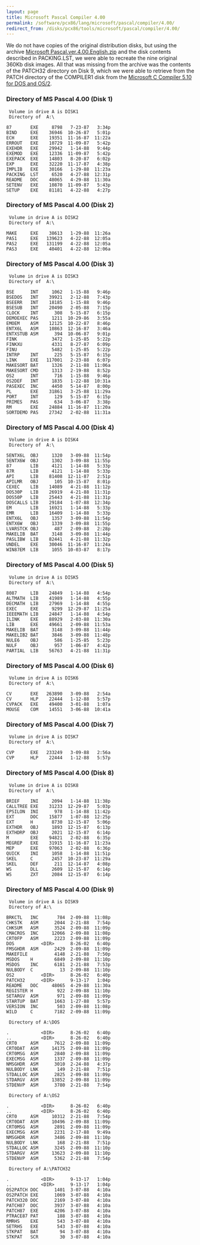 ```yaml
---
layout: page
title: Microsoft Pascal Compiler 4.00
permalink: /software/pcx86/lang/microsoft/pascal/compiler/4.00/
redirect_from: /disks/pcx86/tools/microsoft/pascal/compiler/4.00/
---
```


We do not have copies of the original distribution disks, but using the archive
[Microsoft Pascal.ver.4.00.English.zip](https://vetusware.com/download/Microsoft%20Pascal%20Compiler%204.0/?id=11015)
and the disk contents described in PACKING.LST, we were able to recreate the nine original 360Kb disk images.  All that
was missing from the archive was the contents of the PATCH32 directory on Disk 9, which we were able to retrieve from the
PATCH directory of the COMPILER1 disk from the [Microsoft C Compiler 5.10 for DOS and OS/2](/software/pcx86/lang/microsoft/c/5.10-os2/).

### Directory of MS Pascal 4.00 (Disk 1)

	 Volume in drive A is DISK1
	 Directory of  A:\
	
	87       EXE     8798   7-23-87   3:34p
	BIND     EXE    36946  10-26-87   5:01p
	ECH      EXE    19351  11-16-87  11:22a
	ERROUT   EXE    10729  11-09-87   5:42p
	EXEHDR   EXE    29942   1-14-88   9:44p
	EXEMOD   EXE    12336  11-09-87   5:42p
	EXEPACK  EXE    14803   8-20-87   6:02p
	EXP      EXE    32220  11-17-87   4:38p
	IMPLIB   EXE    30166   1-29-88  11:23a
	PACKING  LST     6520   4-27-88  12:31p
	README   DOC    48065   4-29-88  11:30a
	SETENV   EXE    10870  11-09-87   5:43p
	SETUP    EXE    81181   4-22-88   4:27p

### Directory of MS Pascal 4.00 (Disk 2)

	 Volume in drive A is DISK2
	 Directory of  A:\
	
	MAKE     EXE    38613   1-29-88  11:26a
	PAS1     EXE   139623   4-22-88  12:05a
	PAS2     EXE   131199   4-22-88  12:05a
	PAS3     EXE    40401   4-22-88  12:06a

### Directory of MS Pascal 4.00 (Disk 3)

	 Volume in drive A is DISK3
	 Directory of  A:\
	
	BSE      INT     1062   1-15-88   9:46p
	BSEDOS   INT    39921   2-12-88   7:43p
	BSEERR   INT    18185   1-15-88   9:46p
	BSESUB   INT    20490   2-05-88   7:15p
	CLOCK    INT      308   5-15-87   6:15p
	DEMOEXEC PAS     1211  10-29-86   3:55a
	EMOEM    ASM    12125  10-22-87   8:46p
	ENTX6L   ASM    10863  12-16-87   3:46a
	ENTXSTUB ASM      394  10-06-87   9:01p
	FINK             3472   1-25-85   5:22p
	FINKXU           4331   8-27-87   6:09p
	FINU             5482   1-25-85   5:22p
	INTRP    INT      225   5-15-87   6:15p
	LINK     EXE   117001   2-23-88   6:07p
	MAKESORT BAT     1326   2-11-88  11:06a
	MAKESORT CMD     1313   2-19-88   8:52p
	OS2      INT      716   1-15-88   9:46p
	OS2DEF   INT     1835   1-22-88  10:31a
	PASEXEC  INC     4450   5-14-87   8:00p
	PL       EXE    31861   3-25-88  11:29a
	PORT     INT      129   5-15-87   6:15p
	PRIMES   PAS      634   3-06-87   3:38p
	RM       EXE    24884  11-16-87  11:20a
	SORTDEMO PAS    27342   2-02-88  11:31a

### Directory of MS Pascal 4.00 (Disk 4)

	 Volume in drive A is DISK4
	 Directory of  A:\
	
	5ENTX6L  OBJ     1320   3-09-88  11:54p
	5ENTX6W  OBJ     1302   3-09-88  11:55p
	87       LIB     4121   1-14-88   5:33p
	87R      LIB     4121   1-14-88   5:33p
	API      LIB    81408  12-11-87   2:51p
	APILMR   OBJ      105  10-15-87   8:01p
	CEXEC    LIB    14089   4-21-88  11:12p
	DOS30P   LIB    26919   4-21-88  11:31p
	DOS50P   LIB    25443   4-21-88  11:31p
	DOSCALLS LIB    29184   1-07-88  12:34p
	EM       LIB    16921   1-14-88   5:33p
	EMR      LIB    16409   1-14-88   5:33p
	ENTX6L   OBJ     1357   3-09-88  11:54p
	ENTX6W   OBJ     1339   3-09-88  11:55p
	LVARSTCK OBJ      487   2-09-88   2:28p
	MAKELIB  BAT     3148   3-09-88  11:44p
	PASLIBW  LIB    82441   4-21-88  11:32p
	UNDEL    EXE    30046  11-16-87  11:24a
	WIN87EM  LIB     1055  10-03-87   8:17p

### Directory of MS Pascal 4.00 (Disk 5)

	 Volume in drive A is DISK5
	 Directory of  A:\
	
	8087     LIB    24849   1-14-88   4:54p
	ALTMATH  LIB    41989   1-14-88   4:55p
	DECMATH  LIB    27969   1-14-88   4:55p
	EXEC     EXE     9299  12-29-87  11:25a
	IEEEMATH LIB    24847   1-14-88   4:54p
	ILINK    EXE    88929   2-03-88  11:30a
	LIB      EXE    49661   2-09-88  11:53a
	MAKELIB  BAT     3148   3-09-88  11:44p
	MAKELIB2 BAT     3846   3-09-88  11:48p
	NULE6    OBJ      586   1-25-85   5:23p
	NULF     OBJ      957   1-06-87   4:42p
	PARTIAL  LIB    56763   4-21-88  11:31p

### Directory of MS Pascal 4.00 (Disk 6)

	 Volume in drive A is DISK6
	 Directory of  A:\
	
	CV       EXE   263890   3-09-88   2:54a
	CV       HLP    22444   1-12-88   5:57p
	CVPACK   EXE    49400   3-01-88   1:07a
	MOUSE    COM    14551   3-06-88  10:41a

### Directory of MS Pascal 4.00 (Disk 7)

	 Volume in drive A is DISK7
	 Directory of  A:\
	
	CVP      EXE   233249   3-09-88   2:56a
	CVP      HLP    22444   1-12-88   5:57p

### Directory of MS Pascal 4.00 (Disk 8)

	 Volume in drive A is DISK8
	 Directory of  A:\
	
	BRIEF    INI     2094   1-14-88  11:38p
	CALLTREE EXE    31233  12-29-87   5:03p
	EPSILON  INI      978   1-14-88  11:42p
	EXT      DOC    15877   1-07-88  12:25p
	EXT      H       8730  12-15-87   5:06p
	EXTHDR   OBJ     1893  12-15-87   6:13p
	EXTHDRP  OBJ     2021  12-15-87   6:14p
	M        EXE    94821   2-02-88   6:35p
	MEGREP   EXE    31915  11-16-87  11:23a
	MEP      EXE    97063   2-02-88   6:36p
	QUICK    INI     1058   1-14-88  11:51p
	SKEL     C       2457  10-23-87  11:29a
	SKEL     DEF      211  12-14-87   4:08p
	WS       DLL     2609  12-15-87   6:14p
	WS       ZXT     2084  12-15-87   6:14p

### Directory of MS Pascal 4.00 (Disk 9)

	 Volume in drive A is DISK9      
	 Directory of A:\

	BRKCTL   INC       784  2-09-88  11:08p
	CHKSTK   ASM      2044  2-21-88   7:54p
	CHKSUM   ASM      3524  2-09-88  11:09p
	CMACROS  INC     12066  2-09-88  11:08p
	CRT0FP   ASM      2223  2-09-88  11:09p
	DOS          <DIR>      8-26-02   6:40p
	FMSGHDR  ASM      2429  2-09-88  11:09p
	MAKEFILE          4148  2-21-88   7:50p
	MSDOS    H        6849  2-09-88  11:10p
	MSDOS    INC      6181  2-21-88   7:53p
	NULBODY  C          13  2-09-88  11:10p
	OS2          <DIR>      8-26-02   6:40p
	PATCH32      <DIR>      9-13-17   1:04p
	README   DOC     48065  4-29-88  11:30a
	REGISTER H         922  2-09-88  11:10p
	SETARGV  ASM       971  2-09-88  11:09p
	STARTUP  BAT      1663  1-27-88   5:57p
	VERSION  INC       503  2-09-88  11:08p
	WILD     C        7182  2-09-88  11:09p

	 Directory of A:\DOS

	.            <DIR>      8-26-02   6:40p
	..           <DIR>      8-26-02   6:40p
	CRT0     ASM      7612  2-09-88  11:09p
	CRT0DAT  ASM     14175  2-09-88  11:09p
	CRT0MSG  ASM      2840  2-09-88  11:09p
	EXECMSG  ASM      1337  2-09-88  11:09p
	NMSGHDR  ASM      3010  2-24-88   4:37p
	NULBODY  LNK       149  2-21-88   7:51p
	STDALLOC ASM      2825  2-09-88  11:09p
	STDARGV  ASM     13852  2-09-88  11:09p
	STDENVP  ASM      3780  2-21-88   7:54p

	 Directory of A:\OS2

	.            <DIR>      8-26-02   6:40p
	..           <DIR>      8-26-02   6:40p
	CRT0     ASM     10312  2-21-88   7:54p
	CRT0DAT  ASM     10496  2-09-88  11:09p
	CRT0MSG  ASM      2891  2-09-88  11:09p
	EXECMSG  ASM      2231  2-17-88   9:49a
	NMSGHDR  ASM      3486  2-09-88  11:10p
	NULBODY  LNK       168  2-21-88   7:51p
	STDALLOC ASM      3245  2-09-88  11:10p
	STDARGV  ASM     13623  2-09-88  11:10p
	STDENVP  ASM      5362  2-21-88   7:54p

	 Directory of A:\PATCH32

	.            <DIR>      9-13-17   1:04p
	..           <DIR>      9-13-17   1:04p
	OS2PATCH DOC      1401  3-07-88   4:10a
	OS2PATCH EXE      1069  3-07-88   4:10a
	PATCH320 DOC      2169  3-07-88   4:10a
	PATCH87  DOC      3937  3-07-88   4:10a
	PATCH87  EXE      4206  3-07-88   4:10a
	PTRACE87 PAT       188  3-07-88   4:10a
	RMRHS    EXE       543  3-07-88   4:10a
	SETRHS   EXE       543  3-07-88   4:10a
	STKPAT   BAT        94  3-07-88   4:10a
	STKPAT   SCR        30  3-07-88   4:10a
